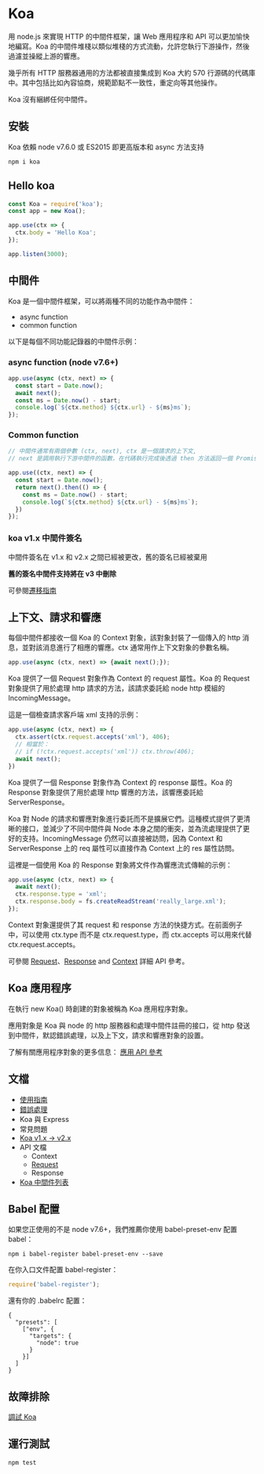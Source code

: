 # Koa

用 node.js 來實現 HTTP 的中間件框架，讓 Web 應用程序和 API 可以更加愉快地編寫。Koa 的中間件堆棧以類似堆棧的方式流動，允許您執行下游操作，然後過濾並操縱上游的響應。

幾乎所有 HTTP 服務器通用的方法都被直接集成到 Koa 大約 570 行源碼的代碼庫中。其中包括比如內容協商，規範節點不一致性，重定向等其他操作。

Koa 沒有綑綁任何中間件。

## 安裝

Koa 依賴 node v7.6.0 或 ES2015 即更高版本和 async 方法支持

```shell
npm i koa
```

## Hello koa

```javascript
const Koa = require('koa');
const app = new Koa();

app.use(ctx => {
  ctx.body = 'Hello Koa';
});

app.listen(3000);
```

## 中間件

Koa 是一個中間件框架，可以將兩種不同的功能作為中間件：

- async function
- common function

以下是每個不同功能記錄器的中間件示例：

### async function (node v7.6+)

```javascript
app.use(async (ctx, next) => {
  const start = Date.now();
  await next();
  const ms = Date.now() - start;
  console.log(`${ctx.method} ${ctx.url} - ${ms}ms`);
});
```

### Common function

```javascript
// 中間件通常有兩個參數 (ctx, next), ctx 是一個請求的上下文,
// next 是調用執行下游中間件的函數，在代碼執行完成後透過 then 方法返回一個 Promise

app.use((ctx, next) => {
  const start = Date.now();
  return next().then(() => {
    const ms = Date.now() - start;
    console.log(`${ctx.method} ${ctx.url} - ${ms}ms`);
  })
});
```

### koa v1.x 中間件簽名

中間件簽名在 v1.x 和 v2.x 之間已經被更改，舊的簽名已經被棄用

**舊的簽名中間件支持將在 v3 中刪除**

可參閱[遷移指南](https://github.com/demopark/koa-docs-Zh-CN/blob/master/migration.md)

## 上下文、請求和響應

每個中間件都接收一個 Koa 的 Context 對象，該對象封裝了一個傳入的 http 消息，並對該消息進行了相應的響應。ctx 通常用作上下文對象的參數名稱。

```javascript
app.use(async (ctx, next) => {await next();});
```

Koa 提供了一個 Request 對象作為 Context 的 request 屬性。Koa 的 Request 對象提供了用於處理 http 請求的方法，該請求委託給 node http 模組的 IncomingMessage。

這是一個檢查請求客戶端 xml 支持的示例：

```javascript
app.use(async (ctx, next) => {
  ctx.assert(ctx.request.accepts('xml'), 406);
  // 相當於：
  // if (!ctx.request.accepts('xml')) ctx.throw(406);
  await next();
})
```

Koa 提供了一個 Response 對象作為 Context 的 response 屬性。Koa 的 Response 對象提供了用於處理 http 響應的方法，該響應委託給 ServerResponse。

Koa 對 Node 的請求和響應對象進行委託而不是擴展它們。這種模式提供了更清晰的接口，並減少了不同中間件與 Node 本身之間的衝突，並為流處理提供了更好的支持。IncomingMessage 仍然可以直接被訪問，因為 Context 和 ServerResponse 上的 req 屬性可以直接作為 Context 上的 res 屬性訪問。

這裡是一個使用 Koa 的 Response 對象將文件作為響應流式傳輸的示例：

```javascript
app.use(async (ctx, next) => {
  await next();
  ctx.response.type = 'xml';
  ctx.response.body = fs.createReadStream('really_large.xml');
});
```

Context 對象還提供了其 request 和 response 方法的快捷方式。在前面例子中，可以使用 ctx.type 而不是 ctx.request.type，而 ctx.accepts 可以用來代替 ctx.request.accepts。

可參閱 [Request](api/request.md)、[Response](api/response.md) and [Context](api/context.md) 詳細 API 參考。

## Koa 應用程序

在執行 new Koa() 時創建的對象被稱為 Koa 應用程序對象。

應用對象是 Koa 與 node 的 http 服務器和處理中間件註冊的接口，從 http 發送到中間件，默認錯誤處理，以及上下文，請求和響應對象的設置。

了解有關應用程序對象的更多信息： [應用 API 參考](api/index.md)

## 文檔

- [使用指南](guide.md)
- [錯誤處理](error-handling.md)
- Koa 與 Express
- 常見問題
- [Koa v1.x -> v2.x](https://github.com/demopark/koa-docs-Zh-CN/blob/master/migration.md)
- API 文檔
  - Context
  - [Request](api/request.md)
  - Response
- [Koa 中間件列表](https://github.com/koajs/koa/wiki)

## Babel 配置

如果您正使用的不是 node v7.6+，我們推薦你使用 babel-preset-env 配置 babel：

```shell
npm i babel-register babel-preset-env --save
```

在你入口文件配置 babel-register：

```javascript
require('babel-register');
```

還有你的 .babelrc 配置：

```
{
  "presets": [
    ["env", {
      "targets": {
        "node": true
      }
    }]
  ]
}
```

## 故障排除

[調試 Koa](https://github.com/demopark/koa-docs-Zh-CN/blob/master/guide.md#debugging-koa)

## 運行測試

```shell
npm test
```